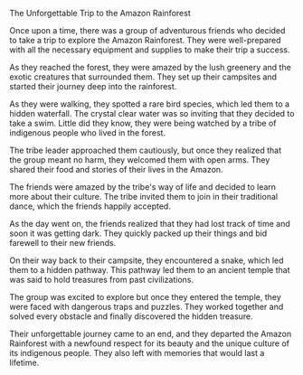 The Unforgettable Trip to the Amazon Rainforest

Once upon a time, there was a group of adventurous friends who decided to take a trip to explore the Amazon Rainforest. They were well-prepared with all the necessary equipment and supplies to make their trip a success.

As they reached the forest, they were amazed by the lush greenery and the exotic creatures that surrounded them. They set up their campsites and started their journey deep into the rainforest.

As they were walking, they spotted a rare bird species, which led them to a hidden waterfall. The crystal clear water was so inviting that they decided to take a swim. Little did they know, they were being watched by a tribe of indigenous people who lived in the forest.

The tribe leader approached them cautiously, but once they realized that the group meant no harm, they welcomed them with open arms. They shared their food and stories of their lives in the Amazon.

The friends were amazed by the tribe's way of life and decided to learn more about their culture. The tribe invited them to join in their traditional dance, which the friends happily accepted.

As the day went on, the friends realized that they had lost track of time and soon it was getting dark. They quickly packed up their things and bid farewell to their new friends.

On their way back to their campsite, they encountered a snake, which led them to a hidden pathway. This pathway led them to an ancient temple that was said to hold treasures from past civilizations.

The group was excited to explore but once they entered the temple, they were faced with dangerous traps and puzzles. They worked together and solved every obstacle and finally discovered the hidden treasure.

Their unforgettable journey came to an end, and they departed the Amazon Rainforest with a newfound respect for its beauty and the unique culture of its indigenous people. They also left with memories that would last a lifetime.